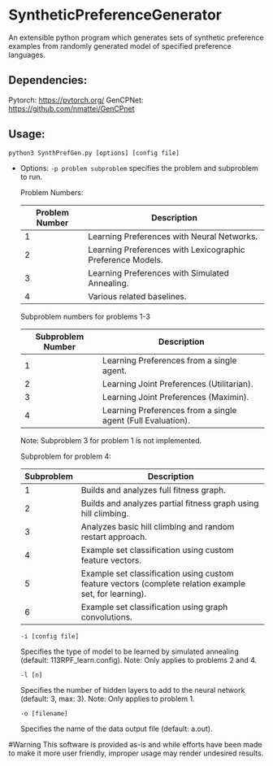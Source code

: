 # SyntheticPreferenceGenerator
An extensible python program which generates sets of synthetic preference examples from randomly generated model of specified preference languages.


## Dependencies:

  Pytorch: https://pytorch.org/
  GenCPNet: https://github.com/nmattei/GenCPnet


## Usage:

  `python3 SynthPrefGen.py [options] [config file]`

- Options:
  `-p problem subproblem` specifies the problem and subproblem to run.

  Problem Numbers:

  |Problem Number| Description |
  |--------------|-------------|
  | 1            | Learning Preferences with Neural Networks.|
  | 2            | Learning Preferences with Lexicographic Preference Models.|
  | 3            | Learning Preferences with Simulated Annealing.|
  | 4            | Various related baselines.|

  Subproblem numbers for problems 1-3

  |Subproblem Number| Description |
  |--------------|-------------|
  | 1               | Learning Preferences from a single agent. |
  | 2               | Learning Joint Preferences (Utilitarian).|
  | 3               | Learning Joint Preferences (Maximin).|
  | 4               | Learning Preferences from a single agent (Full Evaluation).|

  Note: Subproblem 3 for problem 1 is not implemented.

  Subproblem for problem 4:

  | Subproblem | Description |
  |--------------|-------------|
  | 1          | Builds and analyzes full fitness graph.|
  | 2          | Builds and analyzes partial fitness graph using hill climbing.|
  | 3          | Analyzes basic hill climbing and random restart approach. |
  | 4          | Example set classification using custom feature vectors. |
  | 5          | Example set classification using custom feature vectors (complete relation example set, for learning). |
  | 6          | Example set classification using graph convolutions. |

  `-i [config file]`

  Specifies the type of model to be learned by simulated annealing (default: 113RPF_learn.config).
  Note: Only applies to problems 2 and 4.

  `-l [n]`

  Specifies the number of hidden layers to add to the neural network (default: 3, max: 3).
  Note: Only applies to problem 1.

  `-o [filename]`

  Specifies the name of the data output file (default: a.out).


#Warning
  This software is provided as-is and while efforts have been made to make it more
  user friendly, improper usage may render undesired results.
